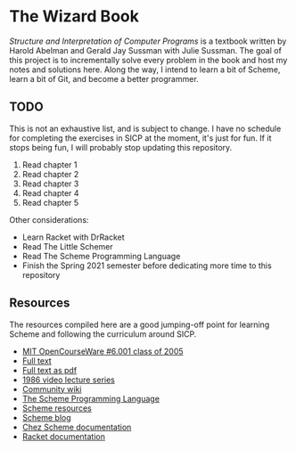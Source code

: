# The Wizard Book
*Structure and Interpretation of Computer Programs* is a textbook written by Harold Abelman and Gerald Jay Sussman with Julie Sussman. The goal of this project is to incrementally solve every problem in the book and host my notes and solutions here. Along the way, I intend to learn a bit of Scheme, learn a bit of Git, and become a better programmer.

## TODO
This is not an exhaustive list, and is subject to change. I have no schedule for completing the exercises in SICP at the moment, it's just for fun. If it stops being fun, I will probably stop updating this repository.
1. Read chapter 1
2. Read chapter 2
3. Read chapter 3
4. Read chapter 4
5. Read chapter 5

Other considerations:
* Learn Racket with DrRacket
* Read The Little Schemer
* Read The Scheme Programming Language
* Finish the Spring 2021 semester before dedicating more time to this repository

## Resources
The resources compiled here are a good jumping-off point for learning Scheme and following the curriculum around SICP.
* [MIT OpenCourseWare #6.001 class of 2005](https://ocw.mit.edu/courses/electrical-engineering-and-computer-science/6-001-structure-and-interpretation-of-computer-programs-spring-2005/)
* [Full text](https://mitpress.mit.edu/sites/default/files/sicp/full-text/book/book.html)
* [Full text as pdf](https://web.mit.edu/alexmv/6.037/sicp.pdf)
* [1986 video lecture series](https://www.youtube.com/watch?v=-J_xL4IGhJA&list=PLE18841CABEA24090)
* [Community wiki](http://community.schemewiki.org/?sicp)
* [The Scheme Programming Language](https://www.scheme.com/tspl4/)
* [Scheme resources](https://schemers.org/)
* [Scheme blog](https://planet.scheme.org/)
* [Chez Scheme documentation](https://cisco.github.io/ChezScheme/#docs)
* [Racket documentation](https://docs.racket-lang.org/)
